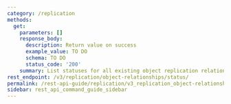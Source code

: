 ```yaml
---
category: /replication
methods:
  get:
    parameters: []
    response_body:
      description: Return value on success
      example_value: TO DO
      schema: TO DO
      status_code: '200'
    summary: List statuses for all existing object replication relationships.
rest_endpoint: /v3/replication/object-relationships/status/
permalink: /rest-api-guide/replication/v3_replication_object-relationships_status.html
sidebar: rest_api_command_guide_sidebar
---
```

